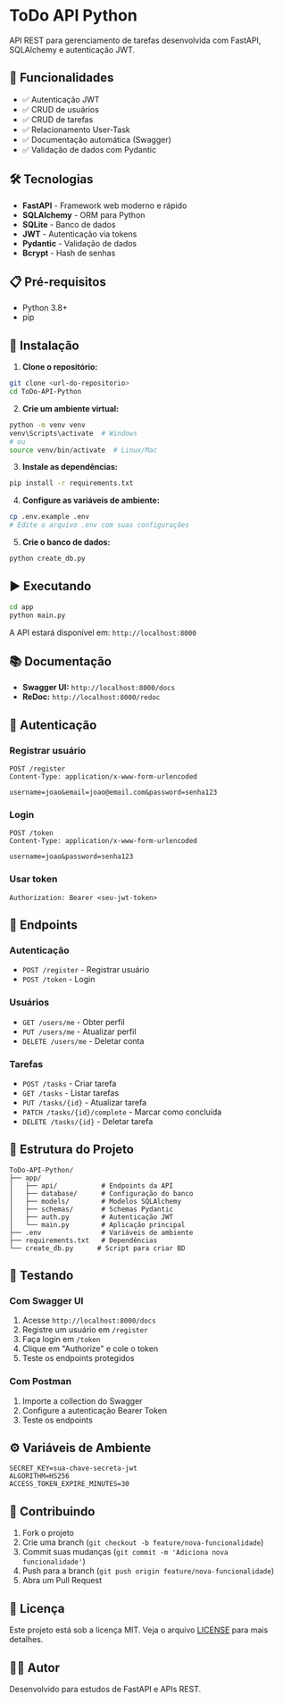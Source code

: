 # ToDo API Python

API REST para gerenciamento de tarefas desenvolvida com FastAPI, SQLAlchemy e autenticação JWT.

## 🚀 Funcionalidades

- ✅ Autenticação JWT
- ✅ CRUD de usuários
- ✅ CRUD de tarefas
- ✅ Relacionamento User-Task
- ✅ Documentação automática (Swagger)
- ✅ Validação de dados com Pydantic

## 🛠️ Tecnologias

- **FastAPI** - Framework web moderno e rápido
- **SQLAlchemy** - ORM para Python
- **SQLite** - Banco de dados
- **JWT** - Autenticação via tokens
- **Pydantic** - Validação de dados
- **Bcrypt** - Hash de senhas

## 📋 Pré-requisitos

- Python 3.8+
- pip

## 🔧 Instalação

1. **Clone o repositório:**
```bash
git clone <url-do-repositorio>
cd ToDo-API-Python
```

2. **Crie um ambiente virtual:**
```bash
python -m venv venv
venv\Scripts\activate  # Windows
# ou
source venv/bin/activate  # Linux/Mac
```

3. **Instale as dependências:**
```bash
pip install -r requirements.txt
```

4. **Configure as variáveis de ambiente:**
```bash
cp .env.example .env
# Edite o arquivo .env com suas configurações
```

5. **Crie o banco de dados:**
```bash
python create_db.py
```

## ▶️ Executando

```bash
cd app
python main.py
```

A API estará disponível em: `http://localhost:8000`

## 📚 Documentação

- **Swagger UI:** `http://localhost:8000/docs`
- **ReDoc:** `http://localhost:8000/redoc`

## 🔐 Autenticação

### Registrar usuário
```http
POST /register
Content-Type: application/x-www-form-urlencoded

username=joao&email=joao@email.com&password=senha123
```

### Login
```http
POST /token
Content-Type: application/x-www-form-urlencoded

username=joao&password=senha123
```

### Usar token
```http
Authorization: Bearer <seu-jwt-token>
```

## 📝 Endpoints

### Autenticação
- `POST /register` - Registrar usuário
- `POST /token` - Login

### Usuários
- `GET /users/me` - Obter perfil
- `PUT /users/me` - Atualizar perfil
- `DELETE /users/me` - Deletar conta

### Tarefas
- `POST /tasks` - Criar tarefa
- `GET /tasks` - Listar tarefas
- `PUT /tasks/{id}` - Atualizar tarefa
- `PATCH /tasks/{id}/complete` - Marcar como concluída
- `DELETE /tasks/{id}` - Deletar tarefa

## 📁 Estrutura do Projeto

```
ToDo-API-Python/
├── app/
│   ├── api/           # Endpoints da API
│   ├── database/      # Configuração do banco
│   ├── models/        # Modelos SQLAlchemy
│   ├── schemas/       # Schemas Pydantic
│   ├── auth.py        # Autenticação JWT
│   └── main.py        # Aplicação principal
├── .env               # Variáveis de ambiente
├── requirements.txt   # Dependências
└── create_db.py      # Script para criar BD
```

## 🧪 Testando

### Com Swagger UI
1. Acesse `http://localhost:8000/docs`
2. Registre um usuário em `/register`
3. Faça login em `/token`
4. Clique em "Authorize" e cole o token
5. Teste os endpoints protegidos

### Com Postman
1. Importe a collection do Swagger
2. Configure a autenticação Bearer Token
3. Teste os endpoints

## ⚙️ Variáveis de Ambiente

```env
SECRET_KEY=sua-chave-secreta-jwt
ALGORITHM=HS256
ACCESS_TOKEN_EXPIRE_MINUTES=30
```

## 🤝 Contribuindo

1. Fork o projeto
2. Crie uma branch (`git checkout -b feature/nova-funcionalidade`)
3. Commit suas mudanças (`git commit -m 'Adiciona nova funcionalidade'`)
4. Push para a branch (`git push origin feature/nova-funcionalidade`)
5. Abra um Pull Request

## 📄 Licença

Este projeto está sob a licença MIT. Veja o arquivo [LICENSE](LICENSE) para mais detalhes.

## 👨‍💻 Autor

Desenvolvido para estudos de FastAPI e APIs REST.